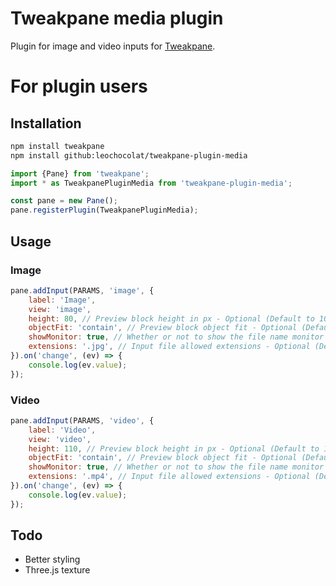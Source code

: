 # Tweakpane media plugin

Plugin for image and video inputs for [Tweakpane](tweakpane).

# For plugin users

## Installation

```bash
npm install tweakpane
npm install github:leochocolat/tweakpane-plugin-media
```

```js
import {Pane} from 'tweakpane';
import * as TweakpanePluginMedia from 'tweakpane-plugin-media';

const pane = new Pane();
pane.registerPlugin(TweakpanePluginMedia);
```

## Usage

### Image

```js
pane.addInput(PARAMS, 'image', {
	label: 'Image',
	view: 'image',
	height: 80, // Preview block height in px - Optional (Default to 100)
	objectFit: 'contain', // Preview block object fit - Optional (Default to cover)
	showMonitor: true, // Whether or not to show the file name monitor - Optional (Default to false),
	extensions: '.jpg', // Input file allowed extensions - Optional (Default to '.jpg, .jpeg, .png, .webp, .avif'),
}).on('change', (ev) => {
	console.log(ev.value);
});
```

### Video

```js
pane.addInput(PARAMS, 'video', {
	label: 'Video',
	view: 'video',
	height: 110, // Preview block height in px - Optional (Default to 100)
	objectFit: 'contain', // Preview block object fit - Optional (Default to cover)
	showMonitor: true, // Whether or not to show the file name monitor - Optional (Default to false),
	extensions: '.mp4', // Input file allowed extensions - Optional (Default to '.mp4, .mov, .mpeg, .ogg, .webm, .mkv, .avi'),
}).on('change', (ev) => {
	console.log(ev.value);
});
```

## Todo

- Better styling
- Three.js texture
